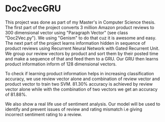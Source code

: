 # Doc2vecGRU

This project was done as part of my Master's in Computer Science thesis. The first part of the project converts 3 million Amazon product reviews to 300 dimensional vector using "Paragraph Vector" (see class "Doc2Vec.py"). We using "Genism" to do that cuz it is awesome and easy. The next part of the project learns information hidden in sequence of product reviews using Recurrent Neural Network with Gated Recurrent Unit. We group our review vectors by product and sort them by their posted time and make a sequence of that and feed them to a GRU. Our GRU then learns product information inform of 128 dimensional vectors.

To check if learning product information helps in increasing classification accuracy, we use review vector alone and combination of review vector and product vector to train two SVM. 81.30% accuracy is achieved by review vector alone while with the combination of two vectors we get an accuracy of 81.88%.
 
We also show a real life use of sentiment analysis. Our model will be used to identify and prevent issues of review and rating mismatch i.e giving incorrect sentiment rating to a review.
